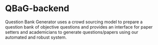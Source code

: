 # QBaG-backend
Question Bank Generator uses a crowd sourcing model to prepare a question bank of objective questions and provides an interface for paper setters and academicians to generate questions/papers using our automated and robust system.
